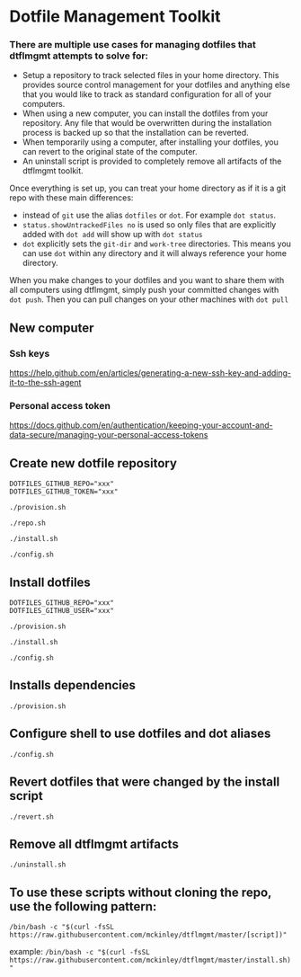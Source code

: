 # Dotfile Management Toolkit

### There are multiple use cases for managing dotfiles that dtflmgmt attempts to solve for:
- Setup a repository to track selected files in your home directory. This provides source control management for your dotfiles and anything else that you would like to track as standard configuration for all of your computers.
- When using a new computer, you can install the dotfiles from your repository. Any file that would be overwritten during the installation process is backed up so that the installation can be reverted.
- When temporarily using a computer, after installing your dotfiles, you can revert to the original state of the computer.
- An uninstall script is provided to completely remove all artifacts of the dtflmgmt toolkit.

Once everything is set up, you can treat your home directory as if it is a git repo with these main differences:
- instead of `git` use the alias `dotfiles` or `dot`. For example `dot status`.
- `status.showUntrackedFiles no` is used so only files that are explicitly added with `dot add` will show up with `dot status`
- `dot` explicitly sets the `git-dir` and `work-tree` directories. This means you can use `dot` within any directory and it will always reference your home directory.

When you make changes to your dotfiles and you want to share them with all computers using dtflmgmt, simply push your committed changes with `dot push`. Then you can pull changes on your other machines with `dot pull`

## New computer

### Ssh keys
https://help.github.com/en/articles/generating-a-new-ssh-key-and-adding-it-to-the-ssh-agent

### Personal access token
https://docs.github.com/en/authentication/keeping-your-account-and-data-secure/managing-your-personal-access-tokens

## Create new dotfile repository

```
DOTFILES_GITHUB_REPO="xxx"
DOTFILES_GITHUB_TOKEN="xxx"
```

`./provision.sh`

`./repo.sh`

`./install.sh`

`./config.sh`

## Install dotfiles

```
DOTFILES_GITHUB_REPO="xxx"
DOTFILES_GITHUB_USER="xxx"
```

`./provision.sh`

`./install.sh`

`./config.sh`

## Installs dependencies

`./provision.sh`

## Configure shell to use dotfiles and dot aliases

`./config.sh`

## Revert dotfiles that were changed by the install script

`./revert.sh`

## Remove all dtflmgmt artifacts

`./uninstall.sh`

## To use these scripts without cloning the repo, use the following pattern:

`/bin/bash -c "$(curl -fsSL https://raw.githubusercontent.com/mckinley/dtflmgmt/master/[script])"`

example: `/bin/bash -c "$(curl -fsSL https://raw.githubusercontent.com/mckinley/dtflmgmt/master/install.sh)"`
